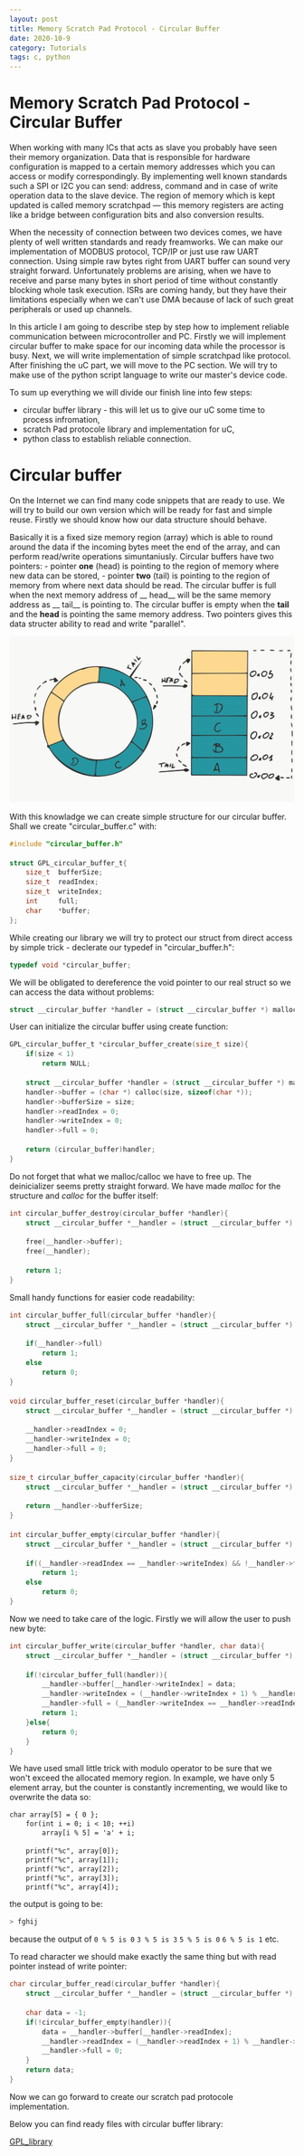 ```yaml
---
layout: post
title: Memory Scratch Pad Protocol - Circular Buffer
date: 2020-10-9
category: Tutorials
tags: c, python
---
```

# Memory Scratch Pad Protocol - Circular Buffer
When working with many ICs that acts as slave you probably have seen their memory organization. Data that is responsible for hardware configuration is mapped to a certain memory addresses which you can access or modify correspondingly. By implementing well known standards such a SPI or I2C you can send: address, command and in case of write operation data to the slave device. The region of memory which is kept updated is called memory scratchpad — this memory registers are acting like a bridge between configuration bits and also conversion results.

When the necessity of connection between two devices comes, we have plenty of well written standards and ready freamworks. We can make our implementation of MODBUS protocol, TCP/IP or just use raw UART connection. Using simple raw bytes right from UART buffer can sound very straight forward. Unfortunately problems are arising, when we have to receive and parse many bytes in short period of time without constantly blocking whole task execution. ISRs are coming handy, but they have their limitations especially when we can't use DMA because of lack of such great peripherals or used up channels.

In this article I am going to describe step by step how to implement reliable communication between microcontroller and PC. Firstly we will implement circular buffer to make space for our incoming data while the processor is busy. Next, we will write implementation of simple scratchpad like protocol. After finishing the uC part, we will move to the PC section. We will try to make use of the python script language to write our master's device code.

To sum up everything we will divide our finish line into few steps:
- circular buffer library - this will let us to give our uC some time to process infromation,
- scratch Pad protocole library and implementation for uC,
- python class to establish reliable connection.

# Circular buffer
On the Internet we can find many code snippets that are ready to use. We will try to build our own version which will be ready for fast and simple reuse. Firstly we should know how our data structure should behave. 

Basically it is a fixed size memory region (array) which is able to round around the data if the incoming bytes meet the end of the array, and can perform read/write operations simuntaniusly. Circular buffers have two pointers:
    - pointer __one__ (head) is pointing to the region of memory where new data can be stored,
    - pointer __two__ (tail) is pointing to the region of memory from where next data should be read.
The circular buffer is full when the next memory address of __ head__ will be the same memory address as __ tail__ is pointing to.
The circular buffer is empty when the __tail__ and the __head__ is pointing the same memory address.
Two pointers gives this data structer ability to read and write "parallel".

![Circular Buffer](images/memory_scratch_pad_protocole/circular_buffer.jpg)

With this knowladge we can create simple structure for our circular buffer. Shall we create "circular_buffer.c" with:
```c
#include "circular_buffer.h"

struct GPL_circular_buffer_t{
    size_t  bufferSize;
    size_t  readIndex;
    size_t  writeIndex;
    int     full;
    char    *buffer;
}; 
```

While creating our library we will try to protect our struct from direct access by simple trick - declerate our typedef in "circular_buffer.h":
```c
typedef void *circular_buffer;
```
We will be obligated to dereference the void pointer to our real struct so we can access the data without problems:
```c
struct __circular_buffer *handler = (struct __circular_buffer *) malloc(sizeof(*handler));
```

User can initialize the circular buffer using create function:
```c
GPL_circular_buffer_t *circular_buffer_create(size_t size){
    if(size < 1)
        return NULL;

    struct __circular_buffer *handler = (struct __circular_buffer *) malloc(sizeof(*handler));
    handler->buffer = (char *) calloc(size, sizeof(char *));
    handler->bufferSize = size;
    handler->readIndex = 0;
    handler->writeIndex = 0;
    handler->full = 0;

    return (circular_buffer)handler;
}  
```

Do not forget that what we malloc/calloc we have to free up. The deinicializer seems pretty straight forward. We have made _malloc_ for the structure and _calloc_ for the buffer itself:
```c
int circular_buffer_destroy(circular_buffer *handler){
    struct __circular_buffer *__handler = (struct __circular_buffer *) handler;

    free(__handler->buffer);
    free(__handler);

    return 1;
}
```

Small handy functions for easier code readability:
```c
int circular_buffer_full(circular_buffer *handler){
    struct __circular_buffer *__handler = (struct __circular_buffer *) handler;

    if(__handler->full)
        return 1;
    else
        return 0;
}

void circular_buffer_reset(circular_buffer *handler){
    struct __circular_buffer *__handler = (struct __circular_buffer *) handler;

    __handler->readIndex = 0;
    __handler->writeIndex = 0;
    __handler->full = 0;
}

size_t circular_buffer_capacity(circular_buffer *handler){
    struct __circular_buffer *__handler = (struct __circular_buffer *) handler;

    return __handler->bufferSize;
}

int circular_buffer_empty(circular_buffer *handler){
    struct __circular_buffer *__handler = (struct __circular_buffer *) handler;

    if((__handler->readIndex == __handler->writeIndex) && !__handler->full)
        return 1;
    else
        return 0;
}
```

Now we need to take care of the logic. Firstly we will allow the user to push new byte:
```c
int circular_buffer_write(circular_buffer *handler, char data){
    struct __circular_buffer *__handler = (struct __circular_buffer *) handler;

    if(!circular_buffer_full(handler)){
        __handler->buffer[__handler->writeIndex] = data;
        __handler->writeIndex = (__handler->writeIndex + 1) % __handler->bufferSize;
        __handler->full = (__handler->writeIndex == __handler->readIndex);
        return 1;
    }else{
        return 0;
    }
} 
```
We have used small little trick with modulo operator to be sure that we won't exceed the allocated memory region. In example, we have only 5 element array, but the counter is constantly incrementing, we would like to overwrite the data so:

```
char array[5] = { 0 };
    for(int i = 0; i < 10; ++i)
        array[i % 5] = 'a' + i;

    printf("%c", array[0]);
    printf("%c", array[1]);
    printf("%c", array[2]);
    printf("%c", array[3]);
    printf("%c", array[4]);
```

the output is going to be:
```bash
> fghij
```
because the output of `0 % 5 is 0` `3 % 5 is 3` `5 % 5 is 0` `6 % 5 is 1` etc.

To read character we should make exactly the same thing but with read pointer instead of write pointer:
```c
char circular_buffer_read(circular_buffer *handler){
    struct __circular_buffer *__handler = (struct __circular_buffer *) handler;
    
    char data = -1;                                                
    if(!circular_buffer_empty(handler)){
        data = __handler->buffer[__handler->readIndex];
        __handler->readIndex = (__handler->readIndex + 1) % __handler->bufferSize;
        __handler->full = 0;
    }
    return data;
}
```

Now we can go forward to create our scratch pad protocole implementation. 

Below you can find ready files with circular buffer library:

[GPL_library](https://github.com/MateuszMyalski/GPL)
